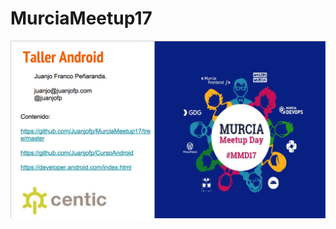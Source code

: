 # MurciaMeetup17
![Image of MurciaMeetup17](https://raw.githubusercontent.com/Juanjofp/MurciaMeetup17/master/mmd17.png)

